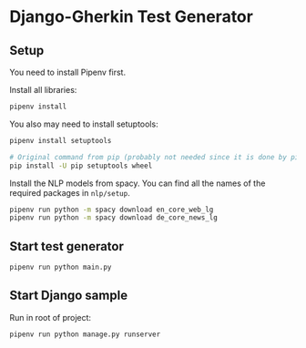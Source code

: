 # Django-Gherkin Test Generator

## Setup
You need to install Pipenv first.

Install all libraries:
```bash
pipenv install
```

You also may need to install setuptools:
```bash
pipenv install setuptools

# Original command from pip (probably not needed since it is done by pipenv):
pip install -U pip setuptools wheel
```

Install the NLP models from spacy. You can find all the names of the required packages in `nlp/setup`.
```bash
pipenv run python -m spacy download en_core_web_lg
pipenv run python -m spacy download de_core_news_lg
```

## Start test generator
```bash
pipenv run python main.py
```

## Start Django sample

Run in root of project:
```bash
pipenv run python manage.py runserver
```
